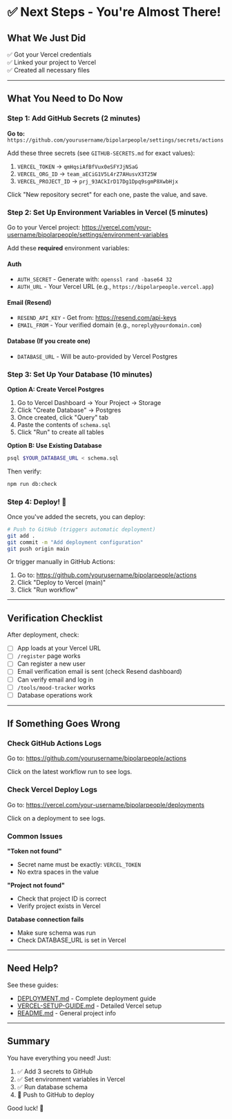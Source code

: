 # ✅ Next Steps - You're Almost There!

## What We Just Did

✅ Got your Vercel credentials  
✅ Linked your project to Vercel  
✅ Created all necessary files  

---

## What You Need to Do Now

### Step 1: Add GitHub Secrets (2 minutes)

**Go to:** `https://github.com/yourusername/bipolarpeople/settings/secrets/actions`

Add these three secrets (see `GITHUB-SECRETS.md` for exact values):

1. `VERCEL_TOKEN` → `qmHqsiAfBfVux0eSFYJjNSaG`
2. `VERCEL_ORG_ID` → `team_aECiG1V5L4rZ7AHusvX3T25W`
3. `VERCEL_PROJECT_ID` → `prj_93ACkIrD17Dg1Dpq9sgmP8XwbHjx`

Click "New repository secret" for each one, paste the value, and save.

### Step 2: Set Up Environment Variables in Vercel (5 minutes)

Go to your Vercel project: https://vercel.com/your-username/bipolarpeople/settings/environment-variables

Add these **required** environment variables:

#### Auth
- `AUTH_SECRET` - Generate with: `openssl rand -base64 32`
- `AUTH_URL` - Your Vercel URL (e.g., `https://bipolarpeople.vercel.app`)

#### Email (Resend)
- `RESEND_API_KEY` - Get from: https://resend.com/api-keys
- `EMAIL_FROM` - Your verified domain (e.g., `noreply@yourdomain.com`)

#### Database (If you create one)
- `DATABASE_URL` - Will be auto-provided by Vercel Postgres

### Step 3: Set Up Your Database (10 minutes)

**Option A: Create Vercel Postgres**
1. Go to Vercel Dashboard → Your Project → Storage
2. Click "Create Database" → Postgres
3. Once created, click "Query" tab
4. Paste the contents of `schema.sql`
5. Click "Run" to create all tables

**Option B: Use Existing Database**
```bash
psql $YOUR_DATABASE_URL < schema.sql
```

Then verify:
```bash
npm run db:check
```

### Step 4: Deploy! 🚀

Once you've added the secrets, you can deploy:

```bash
# Push to GitHub (triggers automatic deployment)
git add .
git commit -m "Add deployment configuration"
git push origin main
```

Or trigger manually in GitHub Actions:
1. Go to: https://github.com/yourusername/bipolarpeople/actions
2. Click "Deploy to Vercel (main)"
3. Click "Run workflow"

---

## Verification Checklist

After deployment, check:

- [ ] App loads at your Vercel URL
- [ ] `/register` page works
- [ ] Can register a new user
- [ ] Email verification email is sent (check Resend dashboard)
- [ ] Can verify email and log in
- [ ] `/tools/mood-tracker` works
- [ ] Database operations work

---

## If Something Goes Wrong

### Check GitHub Actions Logs
Go to: https://github.com/yourusername/bipolarpeople/actions

Click on the latest workflow run to see logs.

### Check Vercel Deploy Logs
Go to: https://vercel.com/your-username/bipolarpeople/deployments

Click on a deployment to see logs.

### Common Issues

**"Token not found"**
- Secret name must be exactly: `VERCEL_TOKEN`
- No extra spaces in the value

**"Project not found"**
- Check that project ID is correct
- Verify project exists in Vercel

**Database connection fails**
- Make sure schema was run
- Check DATABASE_URL is set in Vercel

---

## Need Help?

See these guides:
- [DEPLOYMENT.md](./DEPLOYMENT.md) - Complete deployment guide
- [VERCEL-SETUP-GUIDE.md](./VERCEL-SETUP-GUIDE.md) - Detailed Vercel setup
- [README.md](./README.md) - General project info

---

## Summary

You have everything you need! Just:
1. ✅ Add 3 secrets to GitHub
2. ✅ Set environment variables in Vercel
3. ✅ Run database schema
4. 🚀 Push to GitHub to deploy

Good luck! 🎉

